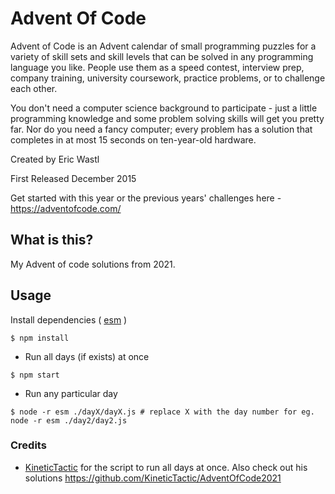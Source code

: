# Advent Of Code

Advent of Code is an Advent calendar of small programming puzzles for a variety of skill sets and skill levels that can be solved in any programming language you like. People use them as a speed contest, interview prep, company training, university coursework, practice problems, or to challenge each other.

You don't need a computer science background to participate - just a little programming knowledge and some problem solving skills will get you pretty far. Nor do you need a fancy computer; every problem has a solution that completes in at most 15 seconds on ten-year-old hardware.

Created by Eric Wastl

First Released December 2015

Get started with this year or the previous years' challenges here - https://adventofcode.com/

## What is this?

My Advent of code solutions from 2021.

## Usage

Install dependencies ( [esm](https://www.npmjs.com/package/esm) )

```
$ npm install
```

- Run all days (if exists) at once

```
$ npm start
```

- Run any particular day

```
$ node -r esm ./dayX/dayX.js # replace X with the day number for eg. node -r esm ./day2/day2.js
```

### Credits

- [KineticTactic](https://github.com/kinetictactic) for the script to run all days at once.
  Also check out his solutions https://github.com/KineticTactic/AdventOfCode2021
